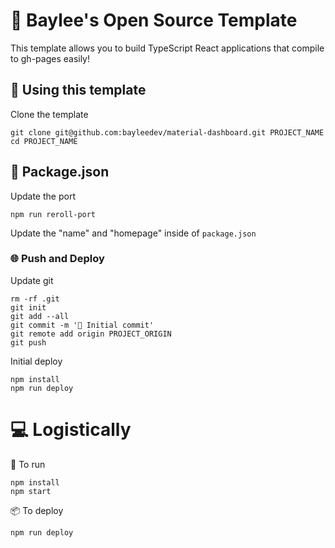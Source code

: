 # 🤪 Baylee's Open Source Template

This template allows you to build TypeScript React applications that compile to
gh-pages easily!

## 💫 Using this template

Clone the template

```
git clone git@github.com:bayleedev/material-dashboard.git PROJECT_NAME
cd PROJECT_NAME
```

## 🧶 Package.json

Update the port

```
npm run reroll-port
```

Update the "name" and "homepage" inside of `package.json`


### 🌐 Push and Deploy

Update git

```
rm -rf .git
git init
git add --all
git commit -m '🥳 Initial commit'
git remote add origin PROJECT_ORIGIN
git push
```

Initial deploy

```
npm install
npm run deploy
```


# 💻 Logistically

🤖 To run

```
npm install
npm start
```

📦 To deploy

```
npm run deploy
```
